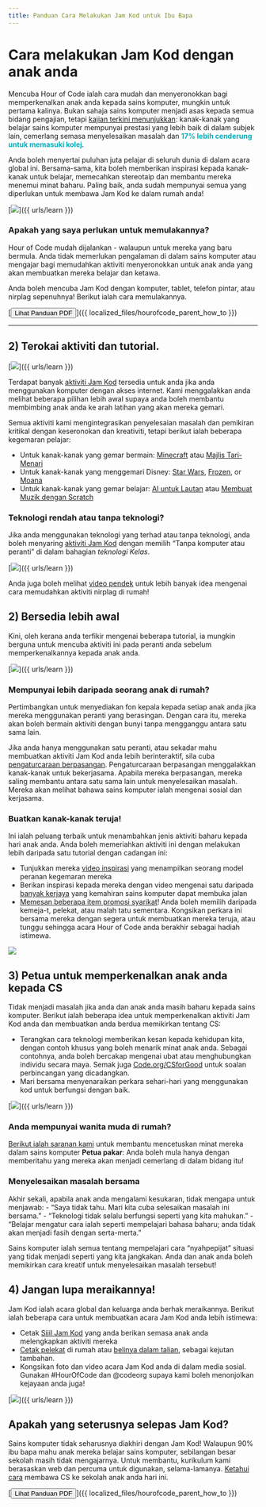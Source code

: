 ```yaml
---
title: Panduan Cara Melakukan Jam Kod untuk Ibu Bapa
---
```


# Cara melakukan Jam Kod dengan anak anda

Mencuba Hour of Code ialah cara mudah dan menyeronokkan bagi memperkenalkan anak anda kepada sains komputer, mungkin untuk pertama kalinya. Bukan sahaja sains komputer menjadi asas kepada semua bidang pengajian, tetapi [kajian terkini menunjukkan](https://medium.com/@codeorg/cs-helps-students-outperform-in-school-college-and-workplace-66dd64a69536): kanak-kanak yang belajar sains komputer mempunyai prestasi yang lebih baik di dalam subjek lain, cemerlang semasa menyelesaikan masalah dan <font color="00adbc"><b>17% lebih cenderung untuk memasuki kolej</b></font>.

Anda boleh menyertai puluhan juta pelajar di seluruh dunia di dalam acara global ini. Bersama-sama, kita boleh memberikan inspirasi kepada kanak-kanak untuk belajar, memecahkan stereotaip dan membantu mereka menemui minat baharu. Paling baik, anda sudah mempunyai semua yang diperlukan untuk membawa Jam Kod ke dalam rumah anda!

[![](/images/fit-600/Marketing/mother-helping-her-daughter-use-a-laptop-4260325.jpg)]({{ urls/learn }})

<h3>Apakah yang saya perlukan untuk memulakannya?</h3>

Hour of Code mudah dijalankan - walaupun untuk mereka yang baru bermula. Anda tidak memerlukan pengalaman di dalam sains komputer atau mengajar bagi memudahkan aktiviti menyeronokkan untuk anak anda yang akan membuatkan mereka belajar dan ketawa.

Anda boleh mencuba Jam Kod dengan komputer, tablet, telefon pintar, atau nirplag sepenuhnya! Berikut ialah cara memulakannya.

[<button>Lihat Panduan PDF</button>]({{ localized_files/hourofcode_parent_how_to }})

* * *

## 2) Terokai aktiviti dan tutorial.

[![](/images/fit-600/tutorials.png)]({{ urls/learn }})

Terdapat banyak [aktiviti Jam Kod](https://hourofcode.com/us/learn) tersedia untuk anda jika anda menggunakan komputer dengan akses internet. Kami menggalakkan anda melihat beberapa pilihan lebih awal supaya anda boleh membantu membimbing anak anda ke arah latihan yang akan mereka gemari.

Semua aktiviti kami mengintegrasikan penyelesaian masalah dan pemikiran kritikal dengan keseronokan dan kreativiti, tetapi berikut ialah beberapa kegemaran pelajar:

- Untuk kanak-kanak yang gemar bermain: [Minecraft](https://code.org/minecraft) atau [Majlis Tari-Menari](https://code.org/dance)
- Untuk kanak-kanak yang menggemari Disney: [Star Wars](https://code.org/starwars), [Frozen](https://studio.code.org/s/frozen/lessons/1/levels/1), or [Moana](https://partners.disney.com/hour-of-code?cds&cmp=vanity%7Cnatural%7Cus%7Cmoanahoc%7C)
- Untuk kanak-kanak yang gemar belajar: [AI untuk Lautan](https://code.org/oceans) atau [ Membuat Muzik dengan Scratch](https://scratch.mit.edu/projects/editor/?tutorial=music&utm_source=codeorg)

<h3>Teknologi rendah atau tanpa teknologi?</h3>

Jika anda menggunakan teknologi yang terhad atau tanpa teknologi, anda boleh menyaring [aktiviti Jam Kod](https://hourofcode.com/us/learn) dengan memilih “Tanpa komputer atau peranti” di dalam bahagian *teknologi Kelas*.

[![](/images/fit-500/Marketing/filtering-activities-hoc.jpg)]({{ urls/learn }})

Anda juga boleh melihat [video pendek](https://www.youtube.com/playlist?list=PLzdnOPI1iJNcpfa4LtbaIl35gqir_5XUu) untuk lebih banyak idea mengenai cara memudahkan aktiviti nirplag di rumah!

## 2) Bersedia lebih awal

Kini, oleh kerana anda terfikir mengenai beberapa tutorial, ia mungkin berguna untuk mencuba aktiviti ini pada peranti anda sebelum memperkenalkannya kepada anak anda.

[![](/images/fit-600/Marketing/father-and-children-looking-at-a-laptop-4260749.jpg)]({{ urls/learn }})

<h3>Mempunyai lebih daripada seorang anak di rumah?</h3>

Pertimbangkan untuk menyediakan fon kepala kepada setiap anak anda jika mereka menggunakan peranti yang berasingan. Dengan cara itu, mereka akan boleh bermain aktiviti dengan bunyi tanpa mengganggu antara satu sama lain.

Jika anda hanya menggunakan satu peranti, atau sekadar mahu membuatkan aktiviti Jam Kod anda lebih berinteraktif, sila cuba [pengaturcaraan berpasangan](https://www.youtube.com/watch?v=vgkahOzFH2Q). Pengaturcaraan berpasangan menggalakkan kanak-kanak untuk bekerjasama. Apabila mereka berpasangan, mereka saling membantu antara satu sama lain untuk menyelesaikan masalah. Mereka akan melihat bahawa sains komputer ialah mengenai sosial dan kerjasama.

<h3>Buatkan kanak-kanak teruja! </h3>

Ini ialah peluang terbaik untuk menambahkan jenis aktiviti baharu kepada hari anak anda. Anda boleh memeriahkan aktiviti ini dengan melakukan lebih daripada satu tutorial dengan cadangan ini:

- Tunjukkan mereka [video inspirasi](https://www.youtube.com/playlist?list=PLzdnOPI1iJNcadqJAZnbDYShie4gLZQQJ) yang menampilkan seorang model peranan kegemaran mereka
- Berikan inspirasi kepada mereka dengan video mengenai satu daripada [banyak kerjaya](https://www.youtube.com/playlist?list=PLzdnOPI1iJNfpD8i4Sx7U0y2MccnrNZuP) yang kemahiran sains komputer dapat membuka jalan
- [Memesan beberapa item promosi syarikat](https://store.code.org/)! Anda boleh memilih daripada kemeja-t, pelekat, atau malah tatu sementara. Kongsikan perkara ini bersama mereka dengan segera untuk membuatkan mereka teruja, atau tunggu sehingga acara Hour of Code anda berakhir sebagai hadiah istimewa. 

<a href="https://store.code.org/" target="_blank"><img src="/images/fit-500/Marketing/hourofcodestore.jpg"></a>

## 3) Petua untuk memperkenalkan anak anda kepada CS

Tidak menjadi masalah jika anda dan anak anda masih baharu kepada sains komputer. Berikut ialah beberapa idea untuk memperkenalkan aktiviti Jam Kod anda dan membuatkan anda berdua memikirkan tentang CS:

- Terangkan cara teknologi memberikan kesan kepada kehidupan kita, dengan contoh khusus yang boleh menarik minat anak anda. Sebagai contohnya, anda boleh bercakap mengenai ubat atau menghubungkan individu secara maya. Semak juga [Code.org/CSforGood](https://code.org/csforgood) untuk soalan perbincangan yang dicadangkan.
- Mari bersama menyenaraikan perkara sehari-hari yang menggunakan kod untuk berfungsi dengan baik.

[![](/images/fit-600/Marketing/girl-sitting-on-sofa-while-using-tablet-computer-4144035.jpg)]({{ urls/learn }})

<h3>Anda mempunyai wanita muda di rumah?</h3>

<a href="https://code.org/girls">Berikut ialah saranan kami</a> untuk membantu mencetuskan minat mereka dalam sains komputer **Petua pakar**: Anda boleh mula hanya dengan memberitahu yang mereka akan menjadi cemerlang di dalam bidang itu!

<h3>Menyelesaikan masalah bersama</h3>

Akhir sekali, apabila anak anda mengalami kesukaran, tidak mengapa untuk menjawab: - “Saya tidak tahu. Mari kita cuba selesaikan masalah ini bersama.” - “Teknologi tidak selalu berfungsi seperti yang kita mahukan.” - “Belajar mengatur cara ialah seperti mempelajari bahasa baharu; anda tidak akan menjadi fasih dengan serta-merta.”

Sains komputer ialah semua tentang mempelajari cara “nyahpepijat” situasi yang tidak menjadi seperti yang kita jangkakan. Anda dan anak anda boleh memikirkan cara kreatif untuk menyelesaikan masalah tersebut!

## 4) Jangan lupa meraikannya!

Jam Kod ialah acara global dan keluarga anda berhak meraikannya. Berikut ialah beberapa cara untuk membuatkan acara Jam Kod anda lebih istimewa:

- Cetak [Sijil Jam Kod](https://staging.code.org/certificates) yang anda berikan semasa anak anda melengkapkan aktiviti mereka 
- [Cetak pelekat](https://staging.hourofcode.com/us/promote/resources#stickers) di rumah atau [belinya dalam talian](https://store.code.org/), sebagai kejutan tambahan. 
- Kongsikan foto dan video acara Jam Kod anda di dalam media sosial. Gunakan #HourOfCode dan @codeorg supaya kami boleh menonjolkan kejayaan anda juga!

[![](/images/fit-600/Marketing/g8TUlHzF.jpeg)]({{ urls/learn }})

<h2>Apakah yang seterusnya selepas Jam Kod?</h2>

Sains komputer tidak seharusnya diakhiri dengan Jam Kod! Walaupun 90% ibu bapa mahu anak mereka belajar sains komputer, sebilangan besar sekolah masih tidak mengajarnya. Untuk membantu, kurikulum kami berasaskan web dan percuma untuk digunakan, selama-lamanya. [Ketahui cara](https://code.org/yourschool) membawa CS ke sekolah anak anda hari ini.

[<button>Lihat Panduan PDF</button>]({{ localized_files/hourofcode_parent_how_to }})